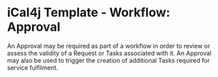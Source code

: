# iCal4j Template - Workflow: Approval

An Approval may be required as part of a workflow in order to review or assess the validity of a Request or Tasks
associated with it. An Approval may also be used to trigger the creation of additional Tasks required for
service fulfilment.
